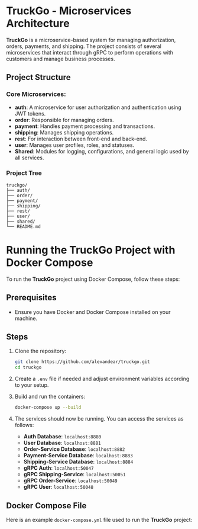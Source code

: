 
# TruckGo - Microservices Architecture

**TruckGo** is a microservice-based system for managing authorization, orders, payments, and shipping. The project consists of several microservices that interact through gRPC to perform operations with customers and manage business processes.

## Project Structure

### Core Microservices:

- **auth**: A microservice for user authorization and authentication using JWT tokens.
- **order**: Responsible for managing orders.
- **payment**: Handles payment processing and transactions.
- **shipping**: Manages shipping operations.
- **rest**: For interaction between front-end and back-end.
- **user**: Manages user profiles, roles, and statuses.
- **Shared**: Modules for logging, configurations, and general logic used by all services.

### Project Tree
```
truckgo/
├── auth/
├── order/
├── payment/
├── shipping/
├── rest/
├── user/
├── shared/
└── README.md
```

# Running the TruckGo Project with Docker Compose

To run the **TruckGo** project using Docker Compose, follow these steps:

## Prerequisites

- Ensure you have Docker and Docker Compose installed on your machine.

## Steps

1. Clone the repository:

    ```bash
    git clone https://github.com/alexandear/truckgo.git
    cd truckgo
    ```

2. Create a `.env` file if needed and adjust environment variables according to your setup.

3. Build and run the containers:

    ```bash
    docker-compose up --build
    ```

4. The services should now be running. You can access the services as follows:

    - **Auth Database**: `localhost:8880`
    - **User Database**: `localhost:8881`
    - **Order-Service Database**: `localhost:8882`
    - **Payment-Service Database**: `localhost:8883`
    - **Shipping-Service Database**: `localhost:8884`
    - **gRPC Auth**: `localhost:50047`
    - **gRPC Shipping-Service**: `localhost:50051`
    - **gRPC Order-Service**: `localhost:50049`
    - **gRPC User**: `localhost:50048`

## Docker Compose File

Here is an example `docker-compose.yml` file used to run the **TruckGo** project: